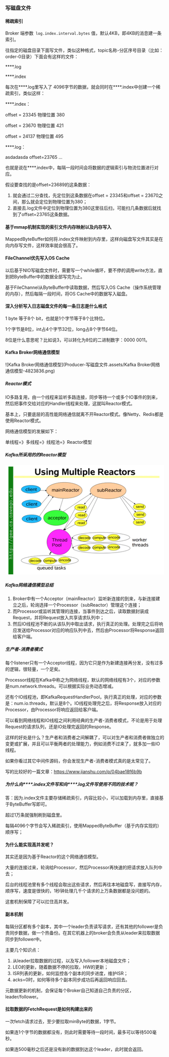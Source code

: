 ### 写磁盘文件

#### 稀疏索引

Broker 端参数` log.index.interval.bytes` 值，默认4KB，即4KB的消息建一条索引。

往指定的磁盘目录下面写文件，类似这种格式，topic名称-分区序号目录（比如：order-0目录）下面会有这样的文件：

****.log

****.index

每次在****.log里写入了 4096字节的数据，就会同时在****.index中创建一个稀疏索引，类似这样：

****.index：

offset = 23345 物理位置 380

offset = 23670 物理位置 421

offset = 24137 物理位置 495

****.log：

asdadasda offset=23765 ...



也就是说在****.index中，每隔一段时间会将数据的逻辑索引与物流位置进行对应。

假设要查找的是offset=23689的这条数据：

1. 就会通过二分查找，先定位到这条数据在offset = 23345和offset = 23670之间，那么就会定位到物理位置为380；
2. 直接去.log文件中定位到物理位置为380这里往后扫，可能扫几条数据后就找到了offset=23765这条数据。

#### 基于mmap机制实现的索引文件内存映射以及内存写入

MappedByteBuffer如何将.index文件映射到内存里，这样向磁盘写文件其实是在向内存写文件，这样效率就会很高了。

#### FileChannel优先写入OS Cache

以后基于NIO写磁盘文件时，需要写一个while循环，要不停的调用write方法，直到把ByteBuffer中的数据全部写完为止。

基于FileChannel从ByteBuffer中读取数据，然后写入OS Cache（操作系统管理的内存），然后每隔一段时间，将OS Cache中的数据写入磁盘。

#### 深入分析写入日志磁盘文件的每一条日志是什么格式

1 byte 等于8个 bit，也就是1个字节等于8个比特位。

1个字节是8位，int占4个字节32位，long占8个字节64位。

8位是什么意思呢？比如说3，可以转化为8位的二进制数字：0000 0011。

#### Kafka Broker网络通信模型

![Kafka Broker网络通信模型](Producer-写磁盘文件.assets/Kafka Broker网络通信模型-4823836.png)

##### Reactor模式

IO多路复用，由一个线程来监听多路连接，同步等待一个或多个IO事件的到来，然后把事件交给对应的Handler线程来处理，这就叫Reactor模式。

基本上，只要底层的高性能网络通信就离不开Reactor模式。像Netty、Redis都是使用Reactor模式。

网络通信模型的发展如下：

单线程=》多线程=》线程池=》Reactor模型

##### Kafka所采用的的Reactor模型

<img src="Producer-写磁盘文件.assets/image-20211020233810655.png" alt="image-20211020233810655" style="zoom:50%;" />

##### Kafka网络通信模型总结

1. Broker中有一个Acceptor（mainReactor）监听新连接的到来，与新连接建立之后，轮询选择一个Processor（subReactor）管理这个连接；
2. 而Processor或监听其管理的连接，当事件到达之后，读取数据封装成Request，并将Request放入共享请求队列中；
3. 然后IO线程池不断的从该队列中取出请求，执行真正的处理。处理完之后将响应发送给Processor对应的响应队列中去，然后由Processor将Response返回给客户端。

##### 生产者-消费者模式

每个listener只有一个Acceptor线程，因为它只是作为新建连接再分发，没有过多的逻辑，很轻量，一个足矣。

Processor线程在Kafka中称之为网络线程，默认的网络线程有3个，对应的参数是num.network.threads。可以根据实际业务动态增减。

还有个IO线程池，即KafkaRequestHandlerPool，执行真正的处理，对应的参数是：num.io.threads，默认是8个。IO线程处理完之后，将Response放入对应的Processor，由Processor将响应返回给客户端。

可以看到网络线程和IO线程之间利用经典的生产者-消费者模式，不论是用于处理Request的请求队列，还是IO处理完返回的Response。

这样的好处是什么？生产者和消费者之间解耦了，可以对生产者和消费者做独立的变更或扩展，并且可以平衡两者的处理能力，例如消费不过来了，就多加一些IO线程。

如果你看过其它中间件源码，你会发现生产者-消费者模式真的是太常见了。 	

写的比较好的一篇文章：https://www.jianshu.com/p/04bae18f6b9b



##### 为什么向****.index文件写和向****.log文件写使用不同的技术呢？

答：因为.index文件主要存储稀疏索引，内容比较小，可以加载到内存里，直接基于ByteBuffer写即可。

超过1万条就强制刷到磁盘里。

每隔4096个字节会写入稀疏索引，使用MappedByteBuffer（基于内存实现的）顺序写；

#### 为什么能实现高并发呢？

其实还是因为基于Reactor的这个网络通信模型。

大量的连接过来，轮询给Processor，然后Processor再快速的把请求放入队列中去；

后台的线程池里有多个线程会取出这些请求，然后再往本地磁盘写，直接写内存，顺序写，速度是很快的，1秒钟处理几千个请求的上万条数据都是没问题的。

这套机制保障了可以扛住高并发。

#### 副本机制

每隔分区都有多个副本，其中一个leader负责读写请求，还有其他的follower是负责同步数据，做一个热备份。在其它机器上的broker会负责从leader来拉取数据同步到follower中。

主要几个知识点：

1. 从leader拉取数据的过程，以及写入follower本地磁盘文件；
2. LEO的更新，随着数据不停的拉取，HW的更新；
3. ISR列表的更新，如何监控各个副本的同步进度，维护ISR；
4. acks=0时，如何等待多个副本同步成功后再返回响应回去。

元数据更新的机制，会保证每个Broker自己知道自己负责的分区，leader/follower。

#### 拉取数据的FetchRequest是如何构建出来的

一次fetch请求过去，至少要拉取minByte的数据，1字节。

如果连1个字节的数据都没有，则此时需要等待一段时间，最多可以等待500毫秒。

如果连500毫秒之后还是没有新的数据到达这个leader，此时就会返回。